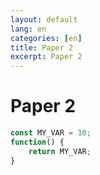 ```yaml
---
layout: default
lang: en
categories: [en]
title: Paper 2
excerpt: Paper 2
---
```


# Paper 2


```javascript
const MY_VAR = 10;
function() {
    return MY_VAR;
}
```